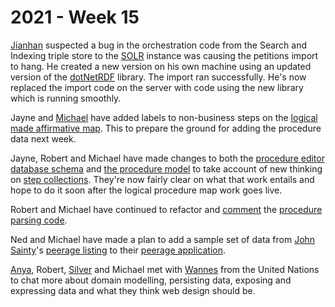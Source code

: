 # 2021 - Week 15

[Jianhan](https://twitter.com/jianhanzhu) suspected a bug in the orchestration code from the Search and Indexing triple store to the [SOLR](https://en.wikipedia.org/wiki/Apache_Solr) instance was causing the petitions import to hang. He created a new version on his own machine using an updated version of the [dotNetRDF](https://www.dotnetrdf.org/) library. The import ran successfully. He's now replaced the import code on the server with code using the new library which is running smoothly.

Jayne and [Michael](https://twitter.com/fantasticlife) have added labels to non-business steps on the [logical made affirmative map](https://ukparliament.github.io/ontologies/procedure/flowcharts/sis/logic-gates/made-affirmative.pdf). This to prepare the ground for adding the procedure data next week.

Jayne, Robert and Michael have made changes to both the [procedure editor database schema](https://github.com/ukparliament/ontologies/blob/master/procedure/meta/editor/schema.pdf) and [the procedure model](https://ukparliament.github.io/ontologies/procedure/procedure-ontology.html) to take account of new thinking on [step collections](https://ukparliament.github.io/ontologies/procedure/procedure-ontology.html#d4e244). They're now fairly clear on what that work entails and hope to do it soon after the logical procedure map work goes live.

Robert and Michael have continued to refactor and [comment](https://api.parliament.uk/procedures/meta/comments) the [procedure parsing code](https://github.com/ukparliament/procedure-parsing).

Ned and Michael have made a plan to add a sample set of data from [John Sainty](https://en.wikipedia.org/wiki/John_Sainty_(civil_servant))'s [peerage listing](https://www.wiley.com/en-gb/Peerage+Creations%3A+Chronological+Lists+of+Creations+in+the+Peerages+of+England+and+Great+Britain+1649+1800+and+of+Ireland+1603+1898-p-9781405180436) to their [peerage application](https://api.parliament.uk/peerages).

[Anya](https://twitter.com/bitten_), Robert, [Silver](https://twitter.com/silveroliver) and Michael met with [Wannes](https://twitter.com/wanneslint) from the United Nations to chat more about domain modelling, persisting data, exposing and expressing data and what they think web design should be.